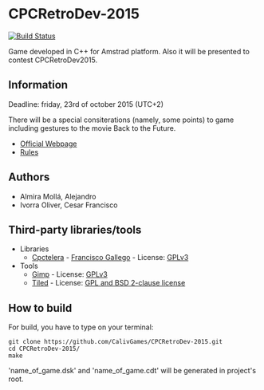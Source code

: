 # CPCRetroDev-2015
[![Build Status](https://travis-ci.org/CalivGames/CPCRetroDev-2015.svg)](https://travis-ci.org/CalivGames/CPCRetroDev-2015)

Game developed in C++ for Amstrad platform. Also it will be presented to contest CPCRetroDev2015.

## Information

Deadline: friday, 23rd of october 2015 (UTC+2)

There will be a special consiterations (namely, some points) to game including gestures to the movie Back to the Future.

- [Official Webpage](http://cpcretrodev.byterealms.com/contest-en/cpcretrodev-2015/)
- [Rules](http://cpcretrodev.byterealms.com/wp-content/uploads/2015/06/bases_cpcretrodev_2015.pdf)

## Authors

- Almira Mollá, Alejandro
- Ivorra Oliver, Cesar Francisco

## Third-party libraries/tools

- Libraries
  - [Cpctelera](https://github.com/lronaldo/cpctelera) - [Francisco Gallego](https://github.com/lronaldo) - License: [GPLv3](https://github.com/lronaldo/cpctelera/blob/master/LICENSE)
- Tools
  - [Gimp](www.gimp.org) - License: [GPLv3](http://www.gimp.org/about/COPYING)
  - [Tiled](http://www.mapeditor.org/) - License: [GPL and BSD 2-clause license](https://github.com/bjorn/tiled/blob/master/COPYING)

## How to build

For build, you have to type on your terminal:

	git clone https://github.com/CalivGames/CPCRetroDev-2015.git
	cd CPCRetroDev-2015/
	make

'name\_of\_game.dsk' and 'name\_of\_game.cdt' will be generated in project's root.
